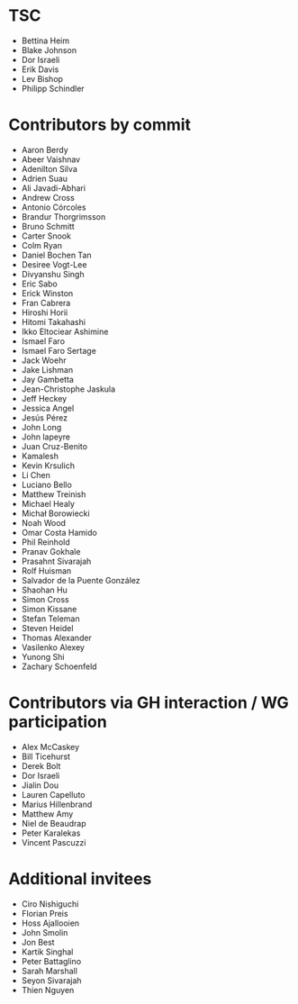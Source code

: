 # TSC

- Bettina Heim
- Blake Johnson
- Dor Israeli
- Erik Davis
- Lev Bishop
- Philipp Schindler

# Contributors by commit

- Aaron Berdy
- Abeer Vaishnav
- Adenilton Silva
- Adrien Suau
- Ali Javadi-Abhari
- Andrew Cross
- Antonio Córcoles 
- Brandur Thorgrimsson
- Bruno Schmitt
- Carter Snook
- Colm Ryan
- Daniel Bochen Tan
- Desiree Vogt-Lee
- Divyanshu Singh
- Eric Sabo
- Erick Winston
- Fran Cabrera
- Hiroshi Horii
- Hitomi Takahashi
- Ikko Eltociear Ashimine
- Ismael Faro
- Ismael Faro Sertage
- Jack Woehr
- Jake Lishman
- Jay Gambetta
- Jean-Christophe Jaskula
- Jeff Heckey
- Jessica Angel
- Jesús Pérez
- John Long
- John lapeyre
- Juan Cruz-Benito
- Kamalesh
- Kevin Krsulich
- Li Chen
- Luciano Bello
- Matthew Treinish
- Michael Healy
- Michał Borowiecki
- Noah Wood
- Omar Costa Hamido
- Phil Reinhold
- Pranav Gokhale
- Prasahnt Sivarajah
- Rolf Huisman
- Salvador de la Puente González
- Shaohan Hu
- Simon Cross
- Simon Kissane
- Stefan Teleman
- Steven Heidel
- Thomas Alexander
- Vasilenko Alexey
- Yunong Shi
- Zachary Schoenfeld

# Contributors via GH interaction / WG participation

- Alex McCaskey
- Bill Ticehurst
- Derek Bolt
- Dor Israeli
- Jialin Dou
- Lauren Capelluto
- Marius Hillenbrand
- Matthew Amy
- Niel de Beaudrap
- Peter Karalekas
- Vincent Pascuzzi

# Additional invitees

- Ciro Nishiguchi
- Florian Preis
- Hoss Ajallooien
- John Smolin
- Jon Best
- Kartik Singhal
- Peter Battaglino
- Sarah Marshall
- Seyon Sivarajah
- Thien Nguyen


